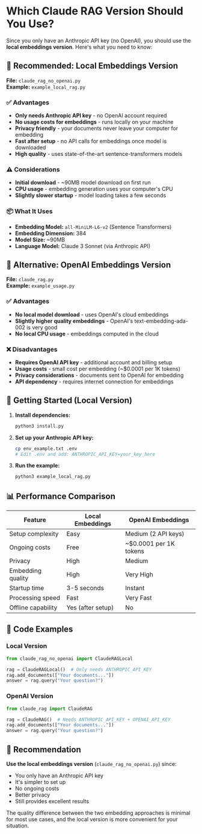 # Which Claude RAG Version Should You Use?

Since you only have an Anthropic API key (no OpenAI), you should use the **local embeddings version**. Here's what you need to know:

## 🎯 Recommended: Local Embeddings Version

**File:** `claude_rag_no_openai.py`  
**Example:** `example_local_rag.py`

### ✅ Advantages
- **Only needs Anthropic API key** - no OpenAI account required
- **No usage costs for embeddings** - runs locally on your machine
- **Privacy friendly** - your documents never leave your computer for embedding
- **Fast after setup** - no API calls for embeddings once model is downloaded
- **High quality** - uses state-of-the-art sentence-transformers models

### ⚠️ Considerations
- **Initial download** - ~90MB model download on first run
- **CPU usage** - embedding generation uses your computer's CPU
- **Slightly slower startup** - model loading takes a few seconds

### 📦 What It Uses
- **Embedding Model:** `all-MiniLM-L6-v2` (Sentence Transformers)
- **Embedding Dimension:** 384
- **Model Size:** ~90MB
- **Language Model:** Claude 3 Sonnet (via Anthropic API)

## 🔄 Alternative: OpenAI Embeddings Version

**File:** `claude_rag.py`  
**Example:** `example_usage.py`

### ✅ Advantages
- **No local model download** - uses OpenAI's cloud embeddings
- **Slightly higher quality embeddings** - OpenAI's text-embedding-ada-002 is very good
- **No local CPU usage** - embeddings computed in the cloud

### ❌ Disadvantages
- **Requires OpenAI API key** - additional account and billing setup
- **Usage costs** - small cost per embedding (~$0.0001 per 1K tokens)
- **Privacy considerations** - documents sent to OpenAI for embedding
- **API dependency** - requires internet connection for embeddings

## 🚀 Getting Started (Local Version)

1. **Install dependencies:**
   ```bash
   python3 install.py
   ```

2. **Set up your Anthropic API key:**
   ```bash
   cp env_example.txt .env
   # Edit .env and add: ANTHROPIC_API_KEY=your_key_here
   ```

3. **Run the example:**
   ```bash
   python3 example_local_rag.py
   ```

## 📊 Performance Comparison

| Feature | Local Embeddings | OpenAI Embeddings |
|---------|-----------------|-------------------|
| Setup complexity | Easy | Medium (2 API keys) |
| Ongoing costs | Free | ~$0.0001 per 1K tokens |
| Privacy | High | Medium |
| Embedding quality | High | Very High |
| Startup time | 3-5 seconds | Instant |
| Processing speed | Fast | Very Fast |
| Offline capability | Yes (after setup) | No |

## 🔧 Code Examples

### Local Version
```python
from claude_rag_no_openai import ClaudeRAGLocal

rag = ClaudeRAGLocal()  # Only needs ANTHROPIC_API_KEY
rag.add_documents(["Your documents..."])
answer = rag.query("Your question?")
```

### OpenAI Version  
```python
from claude_rag import ClaudeRAG

rag = ClaudeRAG()  # Needs ANTHROPIC_API_KEY + OPENAI_API_KEY
rag.add_documents(["Your documents..."])
answer = rag.query("Your question?")
```

## 🎯 Recommendation

**Use the local embeddings version** (`claude_rag_no_openai.py`) since:
- You only have an Anthropic API key
- It's simpler to set up
- No ongoing costs
- Better privacy
- Still provides excellent results

The quality difference between the two embedding approaches is minimal for most use cases, and the local version is more convenient for your situation. 